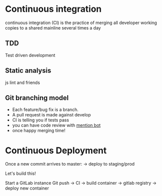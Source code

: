 # Continuous integration

continuous integration (CI) is the practice of merging all developer working copies to a shared mainline several times a day


## TDD

Test driven development


## Static analysis

js lint and friends


## Git branching model

 - Each feature/bug fix is a branch.
 - A pull request is made against develop
 - CI is telling you if tests pass
 - you can have code review with [mention bot](https://github.com/facebook/mention-bot)
 - once happy merging time!


# Continuous Deployment

Once a new commit arrives to master:
 -> deploy to staging/prod



Let's build this!

Start a GitLab instance
Git push -> CI -> build container -> gitlab registry -> deploy new container
